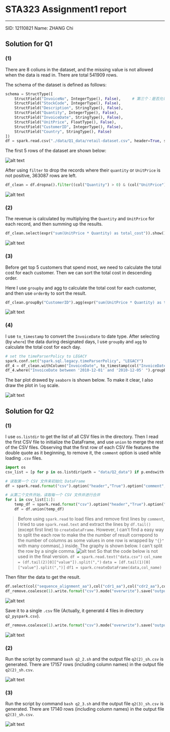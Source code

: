 # STA323 Assignment1 report
---
SID: 12110821
Name: ZHANG Chi

## Solution for Q1
### (1)

There are 8 coliuns in the dataset, and the missing value is not allowed when the data is read in. There are total 541909 rows.

The schema of the dataset is defined as follows:

```python
schema = StructType([
	StructField("InvoiceNo", IntegerType(), False),     # 第三个：是否允许有空值
	StructField("StockCode", IntegerType(), False),
	StructField("Description", StringType(), False),
	StructField("Quantity", IntegerType(), False),
	StructField("InvoiceDate", StringType(), False),
	StructField("UnitPrice", FloatType(), False),
	StructField("CustomerID", IntegerType(), False),
	StructField("Country", StringType(), False)
])
df = spark.read.csv("./data/Q1_data/retail-dataset.csv", header=True, schema=schema)
```

The first 5 rows of the dataset are shown below:

![alt text](image/q1-1.1.png)

After using `filter` to drop the records where their
`quantity` or `UnitPrice` is not positive, 363087 rows are left.

```python
df_clean = df.dropna().filter((col("Quantity") > 0) & (col("UnitPrice")> 0))
```
![alt text](image/q1-1.2.png)

### (2)

The revenue is calculated by multiplying the `Quantity` and `UnitPrice` for each record, and then summing up the results.

```python
df_clean.select(expr("sum(UnitPrice * Quantity) as total_cost")).show()
```

![alt text](image/q1-2.png)

### (3)

Before get top 5 customers that spend most, we need to calculate the total cost for each customer. Then we can sort the total cost in descending order.

Here I use `groupby` and agg to calculate the total cost for each customer, and then use `orderBy` to sort the result.

```python
df_clean.groupBy("CustomerID").agg(expr("sum(UnitPrice * Quantity) as total_cost")).select(col("CustomerID"),col("total_cost")).orderBy("total_cost",ascending = False).show(5)
```
![alt text](image/q1-3.png)

### (4)

I use `to_timestamp` to convert the `InvoiceDate` to date type. After selecting (by `where`) the data during designated days, I use `groupBy` and `agg` to calculate the total cost for each day.

```python
# set the timeParserPolicy to LEGACY
spark.conf.set("spark.sql.legacy.timeParserPolicy", "LEGACY")
df_4 = df_clean.withColumn("InvoiceDate", to_timestamp(col("InvoiceDate"), "MM/dd/yyyy HH:mm"))
df_4.where("InvoiceDate between '2010-12-01' and '2010-12-05' ").groupBy("Country").agg(expr("sum(UnitPrice * Quantity) as total_cost ")).select(col("Country"),col("total_cost")).collect()
```
The bar plot drawed by `seaborn` is shown below. To make it clear, I also draw the plot in `log` scale.

![alt text](../output/q1_4.svg)

## Solution for Q2
### (1)

I use `os.listdir` to get the list of all CSV files in the directory. Then I read the first CSV file to initialize the DataFrame, and use `union` to merge the rest of the CSV files. Observing that the first row of each CSV file features the double quote as it beginning, to remove it,  the `comment` option is used while loading `.csv` files.

```python
import os
csv_list = [p for p in os.listdir(path = "data/Q2_data") if p.endswith(".csv")]

# 读取第一个 CSV 文件来初始化 DataFrame
df = spark.read.format("csv").option("header","True").option("comment","\"").load(f"data/Q2_data/{csv_list[0]}")

# 从第二个文件开始，读取每一个 CSV 文件并进行合并
for i in csv_list[1:]:
    temp_df = spark.read.format("csv").option("header","True").option("comment","\"").load(f"data/Q2_data/{i}")
    df = df.union(temp_df)
```

> Before using `spark.read` to load files and remove first lines by `comment`, I tried to use `spark.read.text` and extract the lines by `df.tail()` (except first line) to `createDataFrame`. However, I can't find a easy way to split the each row to make the the number of result correpond to the number of columns as some values in one row is wrapped by `"{}"` with many commas(`,`) inside. The graphy is shown below. I can't split the row by a single comma.
![alt text](image/q2-1-1.1.png)
So that the code below is not used in the final version.
`df = spark.read.text("data.csv")`
`col_name = (df.tail(2)[0]["value"]).split(",")`
`data = [df.tail(1)[0]["value"].split(",")]`
`df1 = spark.createDataFrame(data,col_name)`

Then filter the data to get the result.

```python
df.select(col("sequence_alignment_aa"),col("cdr1_aa"),col("cdr2_aa"),col("cdr3_aa")).where((length(col("cdr3_aa"))>=10) &  (length(col("cdr3_aa"))<=100 ))
df_remove.coalesce(1).write.format("csv").mode("overwrite").save("output/output_data/q2_pyspark.csv")
```

![alt text](image/q2-1-1.2.png)

Save it to a single `.csv` file (Actually, it generatd 4 files in directory `q2_pyspark.csv`).

```python
df_remove.coalesce(1).write.format("csv").mode("overwrite").save("output/output_data/q2_pyspark.csv")
```

![alt text](image/q2-1-1.3.png)

### (2)
Run the script by command `bash q2_2.sh` and the output file `q2(2)_sh.csv` is generated. There are 17157 rows (including column names) in the output file `q2(2)_sh.csv`.

![alt text](image/q2-2.png)

### (3)
Run the script by command `bash q2_3.sh` and the output file `q2(3)_sh.csv` is generated. There are 17140 rows (including column names) in the output file `q2(3)_sh.csv`.

![alt text](image/q2-3.png)